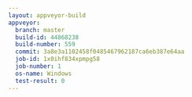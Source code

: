 ```yaml
---
layout: appveyor-build
appveyor:
  branch: master
  build-id: 44868238
  build-number: 559
  commit: 3a8e3a1102458f0485467962187ca6eb387e64aa
  job-id: 1x0ihf834xpmpg58
  job-number: 1
  os-name: Windows
  test-result: 0
---
```

